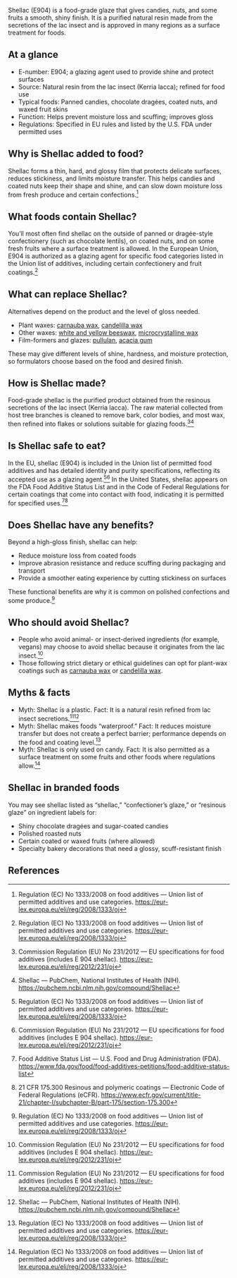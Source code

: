 Shellac (E904) is a food-grade glaze that gives candies, nuts, and some fruits a smooth, shiny finish. It is a purified natural resin made from the secretions of the lac insect and is approved in many regions as a surface treatment for foods.

<!--more-->

## At a glance
- E-number: E904; a glazing agent used to provide shine and protect surfaces
- Source: Natural resin from the lac insect (Kerria lacca); refined for food use
- Typical foods: Panned candies, chocolate dragées, coated nuts, and waxed fruit skins
- Function: Helps prevent moisture loss and scuffing; improves gloss
- Regulations: Specified in EU rules and listed by the U.S. FDA under permitted uses

## Why is Shellac added to food?
Shellac forms a thin, hard, and glossy film that protects delicate surfaces, reduces stickiness, and limits moisture transfer. This helps candies and coated nuts keep their shape and shine, and can slow down moisture loss from fresh produce and certain confections.[^2]

## What foods contain Shellac?
You’ll most often find shellac on the outside of panned or dragée-style confectionery (such as chocolate lentils), on coated nuts, and on some fresh fruits where a surface treatment is allowed. In the European Union, E904 is authorized as a glazing agent for specific food categories listed in the Union list of additives, including certain confectionery and fruit coatings.[^2]

## What can replace Shellac?
Alternatives depend on the product and the level of gloss needed.
- Plant waxes: [carnauba wax](/e903-carnauba-wax), [candelilla wax](/e902-candelilla-wax)
- Other waxes: [white and yellow beeswax](/e901-white-and-yellow-beeswax), [microcrystalline wax](/e905ci-microcrystalline-wax)
- Film-formers and glazes: [pullulan](/e1204-pullulan), [acacia gum](/e414-acacia-gum)

These may give different levels of shine, hardness, and moisture protection, so formulators choose based on the food and desired finish.

## How is Shellac made?
Food-grade shellac is the purified product obtained from the resinous secretions of the lac insect (Kerria lacca). The raw material collected from host tree branches is cleaned to remove bark, color bodies, and most wax, then refined into flakes or solutions suitable for glazing foods.[^1][^5]

## Is Shellac safe to eat?
In the EU, shellac (E904) is included in the Union list of permitted food additives and has detailed identity and purity specifications, reflecting its accepted use as a glazing agent.[^2][^1] In the United States, shellac appears on the FDA Food Additive Status List and in the Code of Federal Regulations for certain coatings that come into contact with food, indicating it is permitted for specified uses.[^3][^4]

## Does Shellac have any benefits?
Beyond a high-gloss finish, shellac can help:
- Reduce moisture loss from coated foods
- Improve abrasion resistance and reduce scuffing during packaging and transport
- Provide a smoother eating experience by cutting stickiness on surfaces

These functional benefits are why it is common on polished confections and some produce.[^2]

## Who should avoid Shellac?
- People who avoid animal- or insect-derived ingredients (for example, vegans) may choose to avoid shellac because it originates from the lac insect.[^1]
- Those following strict dietary or ethical guidelines can opt for plant-wax coatings such as [carnauba wax](/e903-carnauba-wax) or [candelilla wax](/e902-candelilla-wax).

## Myths & facts
- Myth: Shellac is a plastic. Fact: It is a natural resin refined from lac insect secretions.[^1][^5]
- Myth: Shellac makes foods “waterproof.” Fact: It reduces moisture transfer but does not create a perfect barrier; performance depends on the food and coating level.[^2]
- Myth: Shellac is only used on candy. Fact: It is also permitted as a surface treatment on some fruits and other foods where regulations allow.[^2]

## Shellac in branded foods
You may see shellac listed as “shellac,” “confectioner’s glaze,” or “resinous glaze” on ingredient labels for:
- Shiny chocolate dragées and sugar-coated candies
- Polished roasted nuts
- Certain coated or waxed fruits (where allowed)
- Specialty bakery decorations that need a glossy, scuff-resistant finish

## References
[^1]: Commission Regulation (EU) No 231/2012 — EU specifications for food additives (includes E 904 shellac). https://eur-lex.europa.eu/eli/reg/2012/231/oj
[^2]: Regulation (EC) No 1333/2008 on food additives — Union list of permitted additives and use categories. https://eur-lex.europa.eu/eli/reg/2008/1333/oj
[^3]: Food Additive Status List — U.S. Food and Drug Administration (FDA). https://www.fda.gov/food/food-additives-petitions/food-additive-status-list
[^4]: 21 CFR 175.300 Resinous and polymeric coatings — Electronic Code of Federal Regulations (eCFR). https://www.ecfr.gov/current/title-21/chapter-I/subchapter-B/part-175/section-175.300
[^5]: Shellac — PubChem, National Institutes of Health (NIH). https://pubchem.ncbi.nlm.nih.gov/compound/Shellac
